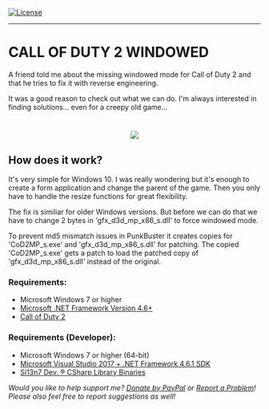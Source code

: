 [![License](https://img.shields.io/badge/Licence-MIT-blue.svg?style=plastic)](https://github.com/Si13n7/CoD2MPWindowed/blob/master/LICENSE.txt)

***

# CALL OF DUTY 2 WINDOWED

A friend told me about the missing windowed mode for Call of Duty 2 and that he tries to fix it with reverse engineering.

It was a good reason to check out what we can do. I'm always interested in finding solutions... even for a creepy old game...

<h1 align="center"><sub><img  src="https://raw.githubusercontent.com/Si13n7/CoD2MPWindowed/master/PREVIEW.png"></sub></h1>


## How does it work?

It's very simple for Windows 10. I was really wondering but it's enough to create a form application and change the parent of the game. Then you only have to handle the resize functions for great flexibility.

The fix is similiar for older Windows versions. But before we can do that we have to change 2 bytes in 'gfx_d3d_mp_x86_s.dll' to force windowed mode.

To prevent md5 mismatch issues in PunkBuster it creates copies for 'CoD2MP_s.exe' and 'gfx_d3d_mp_x86_s.dll' for patching. The copied 'CoD2MP_s.exe' gets a patch to load the patched copy of 'gfx_d3d_mp_x86_s.dll' instead of the original.


### Requirements:
- Microsoft Windows 7 or higher
- [Microsoft .NET Framework Version 4.6+](https://www.microsoft.com/download/details.aspx?id=49981)
- [Call of Duty 2](https://en.wikipedia.org/wiki/Call_of_Duty_2)

### Requirements (Developer):
- Microsoft Windows 7 or higher (64-bit)
- [Microsoft Visual Studio 2017 + .NET Framework 4.6.1 SDK](https://www.visualstudio.com/downloads/)
- [Si13n7 Dev. ® CSharp Library Binaries](https://github.com/Si13n7/SilDev.CSharpLib/)


<i>Would you like to help support me? [Donate by PayPal](http://paypal.si13n7.com/) or [Report a Problem](https://support.si13n7.com/)! Please also feel free to report suggestions as well!</i>